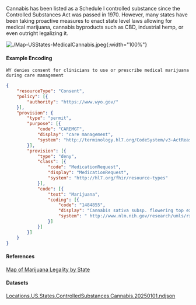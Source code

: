 

Cannabis has been listed as a Schedule I controlled substance since the Controlled Substances Act was passed in 1970. However, many states have been taking proactive measures to enact state level laws allowing for medical marijuana, cannabis byproducts such as CBD, industrial hemp, or even outright legalizing it.

![./Map-USStates-MedicalCannabis.jpeg](./Map-USStates-MedicalCannabis.jpg){:width="100%"}


#### Example Encoding  

`WY denies consent for clinicians to use or prescribe medical marijuana during care management`  

```json
{ 
    "resourceType": "Consent",
    "policy": [{
        "authority": "https://www.wyo.gov/"
    }],
    "provision": {
        "type": "permit",
        "purpose": [{
            "code": "CAREMGT",
            "display": "care management",
            "system": "http://terminology.hl7.org/CodeSystem/v3-ActReason"
        }],
        "provision": [{
            "type": "deny",
            "class": [{
                "code": "MedicationRequest",
                "display": "MedicationRequest",
                "system": "http://hl7.org/fhir/resource-types"
            }],
            "code": [{
                "text": "Marijuana",
                "coding": [{
                    "code": "1484855",
                    "display": "Cannabis sativa subsp. flowering top extract",
                    "system": " http://www.nlm.nih.gov/research/umls/rxnorm#rxcui"
                }]
            }]
        }]
    }
}
```

#### References  
[Map of Marijuana Legality by State](https://disa.com/map-of-marijuana-legality-by-state)  


#### Datasets
[Locations.US.States.ControlledSubstances.Cannabis.20250101.ndjson](Locations.US.States.ControlledSubstances.Cannabis.20250101.ndjson)  